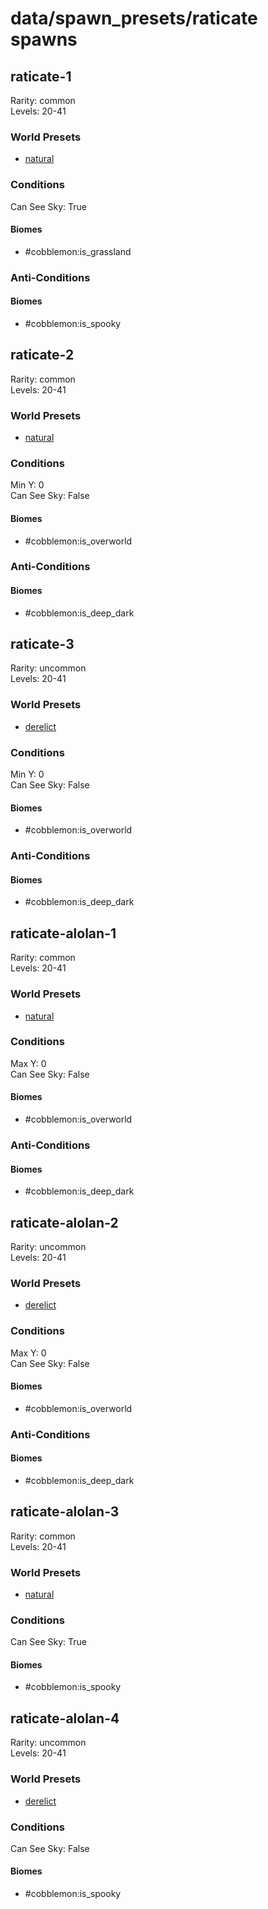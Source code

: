 # data/spawn_presets/raticate spawns  
  
## raticate-1  
Rarity: common  
Levels: 20-41  
  
### World Presets  
* [natural](/data/spawn_data/natural.md)  
  
### Conditions  
Can See Sky: True  
  
#### Biomes  
  * #cobblemon:is_grassland
  
  
### Anti-Conditions  
  
#### Biomes  
  * #cobblemon:is_spooky
  
  
## raticate-2  
Rarity: common  
Levels: 20-41  
  
### World Presets  
* [natural](/data/spawn_data/natural.md)  
  
### Conditions  
Min Y: 0  
Can See Sky: False  
  
#### Biomes  
  * #cobblemon:is_overworld
  
  
### Anti-Conditions  
  
#### Biomes  
  * #cobblemon:is_deep_dark
  
  
## raticate-3  
Rarity: uncommon  
Levels: 20-41  
  
### World Presets  
* [derelict](/data/spawn_data/derelict.md)  
  
### Conditions  
Min Y: 0  
Can See Sky: False  
  
#### Biomes  
  * #cobblemon:is_overworld
  
  
### Anti-Conditions  
  
#### Biomes  
  * #cobblemon:is_deep_dark
  
  
## raticate-alolan-1  
Rarity: common  
Levels: 20-41  
  
### World Presets  
* [natural](/data/spawn_data/natural.md)  
  
### Conditions  
Max Y: 0  
Can See Sky: False  
  
#### Biomes  
  * #cobblemon:is_overworld
  
  
### Anti-Conditions  
  
#### Biomes  
  * #cobblemon:is_deep_dark
  
  
## raticate-alolan-2  
Rarity: uncommon  
Levels: 20-41  
  
### World Presets  
* [derelict](/data/spawn_data/derelict.md)  
  
### Conditions  
Max Y: 0  
Can See Sky: False  
  
#### Biomes  
  * #cobblemon:is_overworld
  
  
### Anti-Conditions  
  
#### Biomes  
  * #cobblemon:is_deep_dark
  
  
## raticate-alolan-3  
Rarity: common  
Levels: 20-41  
  
### World Presets  
* [natural](/data/spawn_data/natural.md)  
  
### Conditions  
Can See Sky: True  
  
#### Biomes  
  * #cobblemon:is_spooky
  
  
## raticate-alolan-4  
Rarity: uncommon  
Levels: 20-41  
  
### World Presets  
* [derelict](/data/spawn_data/derelict.md)  
  
### Conditions  
Can See Sky: False  
  
#### Biomes  
  * #cobblemon:is_spooky
  
